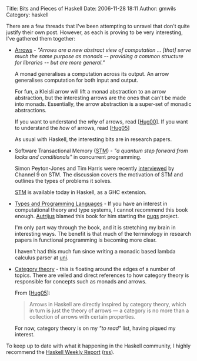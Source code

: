 Title: Bits and Pieces of Haskell
Date: 2006-11-28 18:11
Author: gmwils
Category: haskell

There are a few threads that I've been attempting to unravel that don't
quite justify their own post. However, as each is proving to be very
interesting, I've gathered them together:

-   [Arrows][] - *"Arrows are a new abstract view of computation ...
    [that] serve much the same purpose as monads -- providing a common
    structure for libraries -- but are more general."*

    A monad generalises a computation across its output. An arrow
    generalises computation for both input and output.

    For fun, a Kleisli arrow will lift a monad abstraction to an arrow
    abstraction, but the interesting arrows are the ones that can't be
    made into monads. Essentially, the arrow abstraction is a super-set
    of monadic abstractions.

    If you want to understand the *why* of arrows, read [[Hug00][]]. If
    you want to understand the *how* of arrows, read [[Hug05][Hug00]]

    As usual with Haskell, the interesting bits are in research papers.


-   Software Transactional Memory ([STM][]) - *"a quantum step forward
    from locks and conditionals"* in concurrent programming.

    Simon Peyton-Jones and Tim Harris were recently [interviewed][] by
    Channel 9 on STM. The discussion covers the motivation of STM and
    outlines the types of problems it solves.

    [STM][1] is available today in Haskell, as a GHC extension.


-   [Types and Programming Languages][] - If you have an interest in
    computational theory and type systems, I cannot recommend this book
    enough. [Autrijus][] blamed this book for him starting the [pugs][]
    project.

    I'm only part way through the book, and it is stretching my brain in
    interesting ways. The benefit is that much of the terminology in
    research papers in functional programming is becoming more clear.

    I haven't had this much fun since writing a monadic based lambda
    calculus parser at [uni][].

-   [Category theory][] - this is floating around the edges of a number
    of topics. There are veiled and direct references to how category
    theory is responsible for concepts such as monads and arrows.

    From [[Hug05][Hug00]]:

    > Arrows in Haskell are directly inspired by category theory, which
    > in turn is just the theory of arrows — a category is no more than
    > a collection of arrows with certain properties.

    For now, category theory is on my *"to read"* list, having piqued my
    interest.

To keep up to date with what it happening in the Haskell community, I
highly recommend the [Haskell Weekly Report][] ([rss][]).


  [Arrows]: http://www.haskell.org/arrows/
  [Hug00]: http://www.haskell.org/arrows/biblio.html
  [STM]: http://en.wikipedia.org/wiki/Software_Transactional_Memory
  [interviewed]: http://channel9.msdn.com/Showpost.aspx?postid=231495
  [1]: http://www.haskell.org/ghc/docs/latest/html/libraries/stm/Control-Concurrent-STM.html
  [Types and Programming Languages]: http://www.amazon.com/exec/obidos/asin/0262162091/ref=nosim/pseudofish-20
  [Autrijus]: http://en.wikipedia.org/wiki/Audrey_Tang
  [pugs]: http://en.wikipedia.org/wiki/Pugs
  [uni]: http://www.unimelb.edu.au/HB/subjects/433-431.html
  [Category theory]: http://en.wikipedia.org/wiki/Category_theory
  [Haskell Weekly Report]: http://www.haskell.org/haskellwiki/Haskell_Weekly_News
  [rss]: http://sequence.complete.org/node/feed
